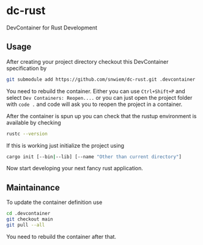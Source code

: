 # dc-rust

DevContainer for Rust Development

## Usage

After creating your project directory checkout this DevContainer specification by

```bash
git submodule add https://github.com/snwiem/dc-rust.git .devcontainer
```

You need to rebuild the container. Either you can use `Ctrl+Shift+P` and select `Dev Containers: Reopen....` or you can just open the project folder with `code .` and code will ask you to reopen the project in a container.

After the container is spun up you can check that the rustup environment is available by checking

```bash
rustc --version
```

If this is working just initialize the project using

```bash
cargo init [--bin|--lib] [--name "Other than current directory"]
```

Now start developing your next fancy rust application.

## Maintainance

To update the container definition use

```bash
cd .devcontainer
git checkout main
git pull --all
```

You need to rebuild the container after that.
